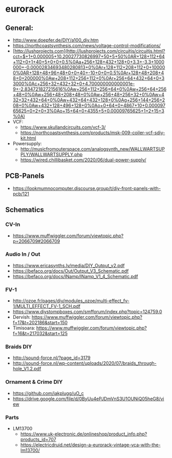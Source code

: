 # eurorack

## General:
 * http://www.doepfer.de/DIY/a100_diy.htm
 * https://northcoastsynthesis.com/news/voltage-control-modifications/
 * [http://lushprojects.com](http://lushprojects.com/circuitjs/circuitjs.html?cct=$+1+0.000005+10.20027730826997+50+5+50%0AR+128+112+64+112+0+1+40+5+0+0+0.5%0Aa+256+128+432+128+0+3.3+-3.3+1000000+-0.00002834693480280813+0%0Ar+128+112+208+112+0+100000%0AR+128+48+96+48+0+0+40+-10+0+0+0.5%0Ar+128+48+208+48+0+200000%0Aw+208+112+256+112+0%0Ar+256+64+432+64+0+33000%0Ac+256+32+432+32+0+4.700000000000001e-9+-2.834721827215616%0Aw+256+112+256+64+0%0Aw+256+64+256+48+0%0Aw+256+48+208+48+0%0Aw+256+48+256+32+0%0Aw+432+32+432+64+0%0Aw+432+64+432+128+0%0Ag+256+144+256+208+0%0Aw+432+128+496+128+0%0Ao+0+64+0+4867+10+0.00009765625+0+2+0+3%0Ao+15+64+0+4355+5+0.00009765625+1+2+15+3%0A)
 * VCF:
   * https://www.skullandcircuits.com/vcf-3/
   * https://northcoastsynthesis.com/products/msk-009-coiler-vcf-sdiy-kit.html
 * Powersupply:
   * http://musicfromouterspace.com/analogsynth_new/WALLWARTSUPPLY/WALLWARTSUPPLY.php
   * https://wired.chillibasket.com/2020/06/dual-power-supply/
## PCB-Panels
 * https://lookmumnocomputer.discourse.group/t/diy-front-panels-with-pcb/121
## Schematics
### CV-In
 * https://www.muffwiggler.com/forum/viewtopic.php?p=2066709#2066709
### Audio In / Out
 * https://www.ericasynths.lv/media/DIY_Output_v2.pdf
 * https://befaco.org/docs/Out/Output_V3_Schematic.pdf
 * https://befaco.org/docs/INamp/INamp_V1_4_Schematic.pdf
### FV-1
 * http://ozoe.fr/pages/diy/modules_ozoe/multi-effect_fv-1/MULTI_EFFECT_FV-1_SCH.pdf
 * https://www.diystompboxes.com/smfforum/index.php?topic=124759.0
 * Dervish: https://www.muffwiggler.com/forum/viewtopic.php?f=17&t=202186&start=150
 * Timisoara: https://www.muffwiggler.com/forum/viewtopic.php?f=16&t=217032&start=125
### Braids DIY
 * http://sound-force.nl/?page_id=3179
 * http://sound-force.nl/wp-content/uploads/2020/07/braids_through-hole_V1.2.pdf
### Ornament & Crime DIY
 * https://github.com/jakplugg/uO_c
 * https://drive.google.com/file/d/0ByUu4ePJDmVnS3U1OUNiQ05heG8/view
### Parts
 * LM13700
   * https://www.uk-electronic.de/onlineshop/product_info.php?products_id=707
   * https://electricdruid.net/design-a-eurorack-vintage-vca-with-the-lm13700/
